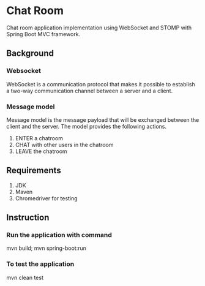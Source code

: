 # Chat Room
Chat room application implementation using WebSocket and STOMP with Spring Boot MVC framework.

## Background
### Websocket
WebSocket is a communication protocol that makes it possible to establish a two-way communication channel between a server and a client.

### Message model
Message model is the message payload that will be exchanged between the client and the server. The model provides the following actions.
1. ENTER a chatroom
2. CHAT with other users in the chatroom
3. LEAVE the chatroom

## Requirements
1. JDK
2. Maven
3. Chromedriver for testing

## Instruction
### Run the application with command
mvn build; mvn spring-boot:run

### To test the application
mvn clean test